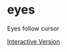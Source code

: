 # eyes
Eyes follow cursor

<a href="https://tangogusto.github.io/eyes.html">Interactive Version</a>
